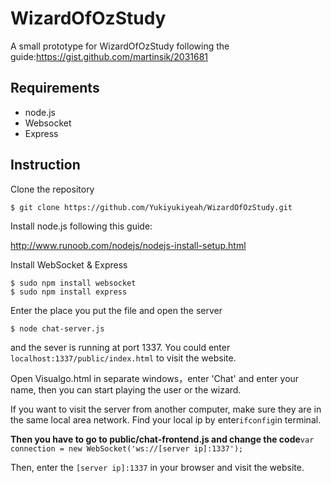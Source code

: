 # WizardOfOzStudy
A small prototype for WizardOfOzStudy following the guide:https://gist.github.com/martinsik/2031681

##  Requirements

- node.js
- Websocket
- Express

## Instruction

Clone the repository

```
$ git clone https://github.com/Yukiyukiyeah/WizardOfOzStudy.git
```



Install node.js following this guide:

 http://www.runoob.com/nodejs/nodejs-install-setup.html

Install WebSocket & Express

```
$ sudo npm install websocket
$ sudo npm install express
```

Enter the place you put the file and open the server

```
$ node chat-server.js
```

and the sever is running at port 1337. You could enter `localhost:1337/public/index.html` to visit the website.

Open Visualgo.html in separate windows，enter 'Chat' and enter your name, then you can start playing the user or the wizard.

If you want to visit the server from another computer, make sure they are in the same local area network. Find your local ip by enter`ifconfig`in terminal.

**Then you have to go to public/chat-frontend.js and change the code**`var connection = new WebSocket('ws://[server ip]:1337');`

Then, enter the `[server ip]:1337` in your browser and visit the website. 

